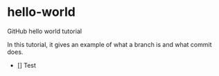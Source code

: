 # hello-world
GitHub hello world tutorial

In this tutorial, it gives an example of what a branch is and what commit does.
- [] Test
